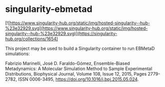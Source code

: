 # singularity-ebmetad

[![https://www.singularity-hub.org/static/img/hosted-singularity--hub-%23e32929.svg](https://www.singularity-hub.org/static/img/hosted-singularity--hub-%23e32929.svg)](https://singularity-hub.org/collections/1654)

This project may be used to build a Singularity container to run EBMetaD simulations:

Fabrizio Marinelli, José D. Faraldo-Gómez,
Ensemble-Biased Metadynamics: A Molecular Simulation Method to Sample Experimental Distributions,
Biophysical Journal,
Volume 108, Issue 12,
2015,
Pages 2779-2782,
ISSN 0006-3495,
https://doi.org/10.1016/j.bpj.2015.05.024.
